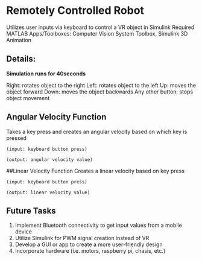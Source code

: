 # Remotely Controlled Robot

Utilizes user inputs via keyboard to control a VR object in Simulink
Required MATLAB  Apps/Toolboxes: Computer Vision System Toolbox, Simulink 3D Animation
<!-- For MATLAB mobile implementation: download MATLAB mobile; MATLAB Support Package for Apple iOS Sensors-->

## Details: 
**Simulation runs for 40seconds**

Right: rotates object to the right
Left: rotates object to the left
Up: moves the object forward
Down: moves the object backwards
Any other button: stops object movement

## Angular Velocity Function
Takes a key press and creates an angular velocity based on which key is pressed
	
	(input: keyboard button press)

	(output: angular velocity value)

##Linear Velocity Function
Creates a linear velocity based on key press

	(input: keyboard button press)

	(output: linear velocity value)  


## Future Tasks
	
1. Implement Bluetooth connectivity to get input values from a mobile device
2. Utilize Simulink for PWM signal creation instead of VR
3. Develop a GUI or app to create a more user-friendly design
4. Incorporate hardware (i.e. motors, raspberry pi, chasis, etc.)
